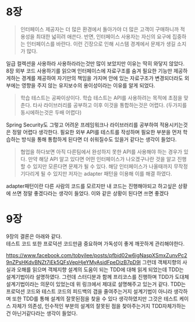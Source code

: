 # 8장

> 인터페이스 제공자는 더 많은 환경에서 돌아가야 더 많은 고객이 구매하니까 적용성을 최대한 넓히려 애쓴다. 반면, 인터페이스 사용자는 자신의 요구에 집중하는 인터페이스를 바란다. 이런 긴장으로 인해 시스템 경계에서 문제가 생길 소지가 많다.

일급 컬렉션을 사용하라 사용하라라는것만 많이 보았지만 이유는 딱히 와닿지 않았다.   
8장 외부 코드 사용하기를 읽으며 인터페이스에 자료구조를 숨겨 필요한 기능만 제공하게하는 경계를 제공하여 
자기만의 책임을 가지며 안에 있는 자료구조가 변경되더라도 외부에는 영향을 주지 않는 유지보수의 용이성이라는 이유를 알게 되었다.

> 학습 테스트는 공짜이상이다. 학습 테스트는 API를 사용하려는 목적에 초점을 맞춘다.
> 타사 라이브러리를 공부하고 이후 이것을 통합하는것은 어렵다. (두가지를 동시에하는것은 두배 어렵다)  

Spring Security도 그렇고 어려운 프레임워크나 라이브러리를 공부하여 적용시키는것은 정말 어렵다 생각한다.
필요한 외부 API를 테스트를 작성하며 필요한 부분을 먼저 학습하는 방식을 통해 통합하게 된다면 더 쉬워질수도 있을거 같다는 생각이 들었다.

> 협업을 하다보면 아직 다른팀에서 완성하지 못한 API를 사용해야 하는 경우가 있다. 만약 해당 API 알고 있다면 어떤 인터페이스가 나오겠구나란 것을 알고 진행할 수 있지만 모른다면 문제가 될 수 있다. 해당 인터페이스가 나올때까지 무작정 기다리게 될 수 있지만 저자는 adapter 패턴을 이용해 이를 해결 하였다.

adapter패턴이란 다른 사람의 코드를 모르지만 내 코드는 진행해야되고 하고싶은 상황에 쓰면 정말 좋겠다라는 생각이 들었다. 이와 같은 상황이 된다면 쓰면 좋겠다

# 9장

9장의 결론은 아래와 같다.  
테스트 코드 또한 프로덕션 코드만큼 중요하며 가독성이 좋게 깨끗하게 관리해야한다. 

https://www.facebook.com/tobyilee/posts/pfbid02w6igNaspXSmxZunvPc29nZPsHKdvBNZt7iEk5QFsVepHjeYMyAsidFpeDizB7pD9l
그런데 객체지향의 사실과 오해를 읽으며 객체지향 설계의 도움이 되는 TDD에 대해 읽게 되었는데 TDD는 설계기법이라 설명하였다.
그런데 스터디분과 함께 프리코스를 진행하며 TDD가 도대체 설계기법이라는 의문이 있었는데 위 링크에서 제대로 설명해주고 있는거 같다.
TDD는 프로덕션 코드와 테스트 코드의 피드백의 갭을 줄여주는거지 설계기법이 아니라 생각하며 또한 TDD를 통해 설계의 잘못된점을 찾을 수 있다 생각하였지만
그것은 테스트 케이스 자체가 의존성, 인수적인 부분의 설계의 잘못된 점을 찾아주는거지 TDD자체가하는건 아닌거같다라는 생각이 들었다. 
